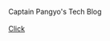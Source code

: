 <!-- # W3C Recommendations Translation -->

Captain Pangyo's Tech Blog <br><br>
[Click](https://joshua1988.github.io/)
